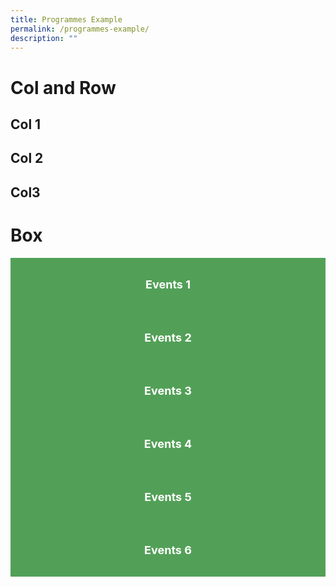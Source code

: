 ```yaml
---
title: Programmes Example
permalink: /programmes-example/
description: ""
---
```


# Col and Row

<div class="container">
	<div class="row">
		<div class="col-4">
			<h2 class="p-2 mx-2 border">Col 1</h2>
		</div>
		<div class="col-4">
			<h2>Col 2</h2>
		</div>
		<div class="col-4">
			<h2>Col3</h2>
		</div>
	</div>
</div>

# Box

<div class="row is-multiline">
	<div class="col is-one-third">
		<div class="clickbox is-generic">
			<a href="/resources/go-green-events">Events 1</a>
		</div>
	</div>
	<div class="col is-one-third">
		<div class="clickbox is-generic">
			<a href="/resources/go-green-events">Events 2</a>
		</div>
	</div>
	<div class="col is-one-third">
		<div class="clickbox is-generic">
			<a href="/resources/go-green-events">Events 3</a>
		</div>
	</div>
	<div class="col is-one-third">
		<div class="clickbox is-generic">
			<a href="/resources/go-green-events">Events 4</a>
		</div>
	</div>
	<div class="col is-one-third">
		<div class="clickbox is-generic">
			<a href="/resources/go-green-events">Events 5</a>
		</div>
	</div>
	<div class="col is-one-third">
		<div class="clickbox is-generic">
			<a href="/resources/go-green-events">Events 6</a>
		</div>
	</div>
</div>

<style>
	.clickbox {
		background-color: #52a057;
		text-align: center;
		padding: 32px 16px;
	}
	.clickbox:hover {
		background-color: #a9cb5a;
		cursor: pointer;
	}
	.clickbox > a {
		color: white;
		text-decoration: none;
		font-weight: bold;
		font-size: 18px;
	}
</style>